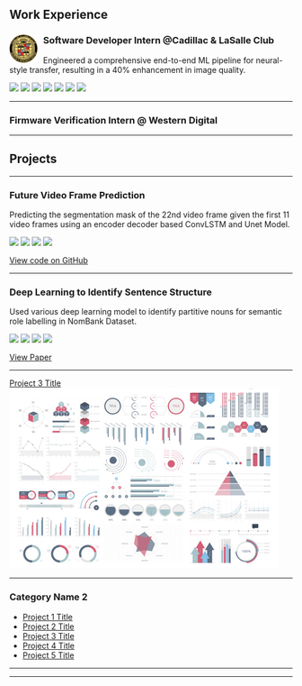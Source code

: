 
## Work Experience

### <img src="images\CLCMRC.png" alt="Cadillac Logo" width="50" height="50" align="left" style="margin-right: 10px;"> Software Developer Intern @Cadillac & LaSalle Club
Engineered a comprehensive end-to-end ML pipeline for neural-style transfer, resulting in a 40\% enhancement in image quality.



[![](https://img.shields.io/badge/Python-3776AB?logo=Python&logoColor=white)](#)
[![](https://img.shields.io/badge/PyTorch-EE4C2C?logo=pytorch&logoColor=white)](#)
[![](https://img.shields.io/badge/HTML-E34F26?logo=HTML5&logoColor=white)](#)
[![](https://img.shields.io/badge/CSS-1572B6?logo=CSS3)](#)
[![](https://img.shields.io/badge/JavaScript-F7DF1E?logo=JavaScript&logoColor=black)](#)
[![](https://img.shields.io/badge/Django-092E20?logo=Django)](#)
[![](https://img.shields.io/badge/MySQL-4479A1?logo=MySQL&logoColor=white)](#)

---
### Firmware Verification Intern @ Western Digital
---
## Projects
---
### Future Video Frame Prediction
Predicting the segmentation mask of the 22nd video frame given the first 11 video frames using an encoder decoder based ConvLSTM and Unet Model. 

[![](https://img.shields.io/badge/Python-white?logo=Python)](#)  [![](https://img.shields.io/badge/PyTorch-white?logo=pytorch)](#) [![](https://img.shields.io/badge/Jupyter-white?logo=Jupyter)](#) [![](https://img.shields.io/badge/ConvLSTM-white?logo=ConvLSTM)](#)

<a href="https://github.com/anishabhatnagar/DLProject" target="_blank">View code on GitHub</a>


---
### Deep Learning to Identify Sentence Structure
Used various deep learning model to identify partitive nouns for semantic role labelling in NomBank Dataset.

[![](https://img.shields.io/badge/Python-white?logo=Python)](#)  [![](https://img.shields.io/badge/PyTorch-white?logo=pytorch)](#) [![](https://img.shields.io/badge/Jupyter-white?logo=Jupyter)](#) [![](https://img.shields.io/badge/HuggingFace_Transformers-white?logo=huggingface)](#)

<a href="https://drive.google.com/file/d/1oSSYjcFjBh8p4mo_gUisLHmg32Sm934s/view?usp=share_link" target="_blank">View Paper</a>



---
[Project 3 Title](http://example.com/)
<img src="images/dummy_thumbnail.jpg?raw=true"/>

---

### Category Name 2

- [Project 1 Title](http://example.com/)
- [Project 2 Title](http://example.com/)
- [Project 3 Title](http://example.com/)
- [Project 4 Title](http://example.com/)
- [Project 5 Title](http://example.com/)

---




---
